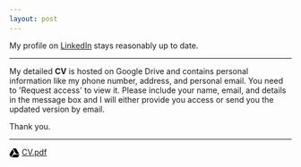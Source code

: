 ```yaml
---
layout: post
---
```


My profile on [LinkedIn](https://www.linkedin.com/in/debanik09/) stays reasonably up to date.

<hr>

My detailed **CV** is hosted on Google Drive and contains personal information like my phone number, address, and personal email. You need to 'Request access' to view it. Please include your name, email, and details in the message box and I will either provide you access or send you the updated version by email.


Thank you.
         
<hr>

<img src="/google-drive.svg" width="18" height="18" style="vertical-align:middle"> [CV.pdf](https://drive.google.com/file/d/1QQIBNrXcqWErhVVuaSv7YBZbhI8nhDNh/view?usp=sharing)
